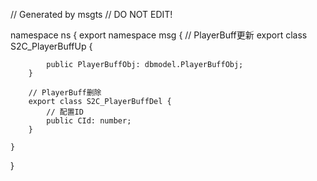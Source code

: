 // Generated by msgts
// DO NOT EDIT!

namespace ns {
	export namespace msg {
		// PlayerBuff更新
		export class S2C_PlayerBuffUp {	
			
			public PlayerBuffObj: dbmodel.PlayerBuffObj; 
		}
		
		// PlayerBuff删除
		export class S2C_PlayerBuffDel {	
			// 配置ID
			public CId: number; 
		}
		
	}
}
